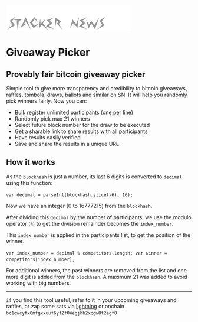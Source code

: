 ![](https://github.com/4G0R4/giveaway/blob/main/sn-logo.png)
# Giveaway Picker

## Provably fair bitcoin giveaway picker

Simple tool to give more transparency and credibility to bitcoin giveaways, raffles, tombola, draws, ballots and similar on SN. It will help you randomly pick winners fairly. Now you can:

- Bulk register unlimited participants (one per line)
- Randomly pick max 21 winners
- Select future block number for the draw to be executed
- Get a sharable link to share results with all participants
- Have results easily verified
- Save and share the results in a unique URL


## How it works


As the `blockhash` is just a number, its last 6 digits is converted to `decimal` using this function:

`var decimal = parseInt(blockhash.slice(-6), 16);`

Now we have an integer (0 to 16777215) from the `blockhash`.

After dividing this `decimal` by the number of participants, we use the modulo operator (`%`) to get the division remainder becomes the `index_number`.

This `index_number` is applied in the participants list, to get the position of the winner.

`var index_number = decimal % competitors.length;
var winner = competitors[index_number];`

For additional winners, the past winners are removed from the list and one more digit is added from the `blockhash`. A maximum 21 was added to avoid working with big numbers.

- - - 

`if` you find this tool useful, refer to it in your upcoming giveaways and raffles, or zap some sats via <a href="https://coinos.io/pay/AGORA" target="_blank">lightning</a> or onchain `bc1qwcyfx0mfgxxuuf6yf2f04egjhh2xcgw8t2egf0`

